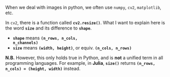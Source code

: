 When we deal with images in python, we often use <code>numpy</code>, <code>cv2</code>, <code>matplotlib</code>, etc.

In <code>cv2</code>, there is a function called <code><b>cv2.resize()</b></code>. What I want to explain here is the word <b><code>size</code></b> and its difference to <code><b>shape</b></code>.

- <code><b>shape</b></code> means <code><b>(n_rows, n_cols, n_channels)</b></code>
- <code><b>size</b></code> means <code><b>(width, height)</b></code>, or equiv. <code><b>(n_cols, n_rows)</b></code>

**N.B.** However, this only holds true in Python, and is <b>not</b> a unified term in all programming languages.
For example, in <b>Julia</b>, <code><b>size()</b></code> returns <code><b>(n_rows, n_cols) = (height, width)</b></code> instead.







